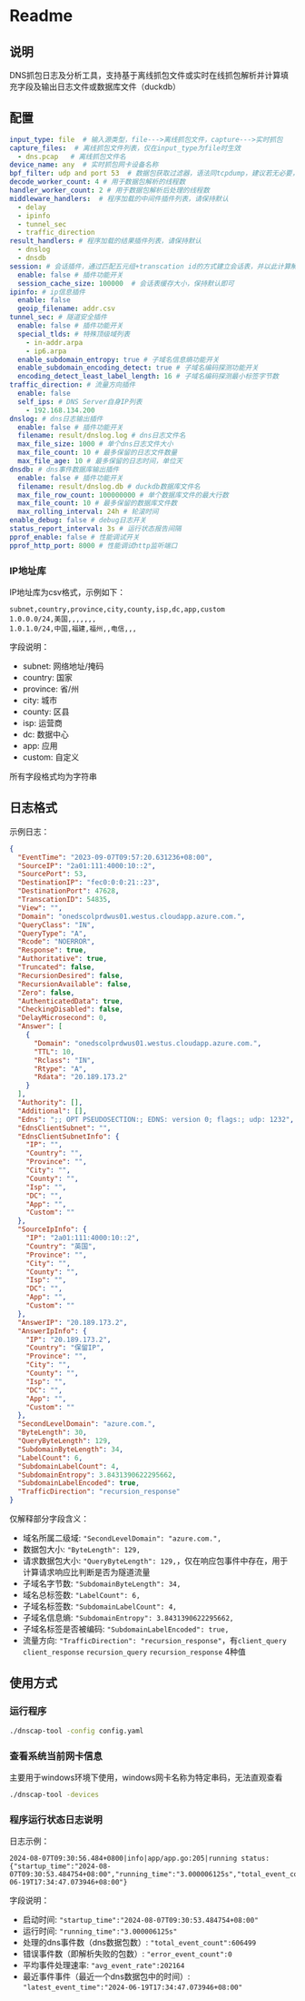 # Readme
## 说明
DNS抓包日志及分析工具，支持基于离线抓包文件或实时在线抓包解析并计算填充字段及输出日志文件或数据库文件（duckdb）
## 配置
```yaml
input_type: file  # 输入源类型，file--->离线抓包文件，capture--->实时抓包
capture_files:  # 离线抓包文件列表，仅在input_type为file时生效
  - dns.pcap   # 离线抓包文件名
device_name: any  # 实时抓包网卡设备名称
bpf_filter: udp and port 53  # 数据包获取过滤器，语法同tcpdump，建议若无必要，保持使用udp and port 53即可
decode_worker_count: 4 # 用于数据包解析的线程数
handler_worker_count: 2 # 用于数据包解析后处理的线程数
middleware_handlers:  # 程序加载的中间件插件列表，请保持默认
  - delay
  - ipinfo
  - tunnel_sec
  - traffic_direction
result_handlers: # 程序加载的结果插件列表，请保持默认
  - dnslog
  - dnsdb
session: # 会话插件，通过匹配五元组+transcation id的方式建立会话表，并以此计算解析时延及请求包大小，注意使用该插件时，程序不支持多线程并行处理，decode_worker_count和handler_worker_count会被设置为1
  enable: false # 插件功能开关
  session_cache_size: 100000  # 会话表缓存大小，保持默认即可
ipinfo: # ip信息插件
  enable: false
  geoip_filename: addr.csv
tunnel_sec: # 隧道安全插件
  enable: false # 插件功能开关
  special_tlds: # 特殊顶级域列表
    - in-addr.arpa
    - ip6.arpa
  enable_subdomain_entropy: true # 子域名信息熵功能开关
  enable_subdomain_encoding_detect: true # 子域名编码探测功能开关
  encoding_detect_least_label_length: 16 # 子域名编码探测最小标签字节数
traffic_direction: # 流量方向插件
  enable: false
  self_ips: # DNS Server自身IP列表
    - 192.168.134.200
dnslog: # dns日志输出插件
  enable: false # 插件功能开关
  filename: result/dnslog.log # dns日志文件名
  max_file_size: 1000 # 单个dns日志文件大小
  max_file_count: 10 # 最多保留的日志文件数量
  max_file_age: 10 # 最多保留的日志时间，单位天
dnsdb: # dns事件数据库输出插件
  enable: false # 插件功能开关
  filename: result/dnslog.db # duckdb数据库文件名
  max_file_row_count: 100000000 # 单个数据库文件的最大行数
  max_file_count: 10 # 最多保留的数据库文件数
  max_rolling_interval: 24h # 轮滚时间
enable_debug: false # debug日志开关
status_report_interval: 3s # 运行状态报告间隔
pprof_enable: false # 性能调试开关
pprof_http_port: 8000 # 性能调试http监听端口
```
### IP地址库
IP地址库为csv格式，示例如下：
```csv
subnet,country,province,city,county,isp,dc,app,custom
1.0.0.0/24,美国,,,,,,,
1.0.1.0/24,中国,福建,福州,,电信,,,
```
字段说明：
* subnet: 网络地址/掩码
* country: 国家
* province: 省/州
* city: 城市
* county: 区县
* isp: 运营商
* dc: 数据中心
* app: 应用
* custom: 自定义

所有字段格式均为字符串

## 日志格式
示例日志：
```json
{
  "EventTime": "2023-09-07T09:57:20.631236+08:00",
  "SourceIP": "2a01:111:4000:10::2",
  "SourcePort": 53,
  "DestinationIP": "fec0:0:0:21::23",
  "DestinationPort": 47628,
  "TranscationID": 54835,
  "View": "",
  "Domain": "onedscolprdwus01.westus.cloudapp.azure.com.",
  "QueryClass": "IN",
  "QueryType": "A",
  "Rcode": "NOERROR",
  "Response": true,
  "Authoritative": true,
  "Truncated": false,
  "RecursionDesired": false,
  "RecursionAvailable": false,
  "Zero": false,
  "AuthenticatedData": true,
  "CheckingDisabled": false,
  "DelayMicrosecond": 0,
  "Answer": [
    {
      "Domain": "onedscolprdwus01.westus.cloudapp.azure.com.",
      "TTL": 10,
      "Rclass": "IN",
      "Rtype": "A",
      "Rdata": "20.189.173.2"
    }
  ],
  "Authority": [],
  "Additional": [],
  "Edns": ";; OPT PSEUDOSECTION:; EDNS: version 0; flags:; udp: 1232",
  "EdnsClientSubnet": "",
  "EdnsClientSubnetInfo": {
    "IP": "",
    "Country": "",
    "Province": "",
    "City": "",
    "County": "",
    "Isp": "",
    "DC": "",
    "App": "",
    "Custom": ""
  },
  "SourceIpInfo": {
    "IP": "2a01:111:4000:10::2",
    "Country": "英国",
    "Province": "",
    "City": "",
    "County": "",
    "Isp": "",
    "DC": "",
    "App": "",
    "Custom": ""
  },
  "AnswerIP": "20.189.173.2",
  "AnswerIpInfo": {
    "IP": "20.189.173.2",
    "Country": "保留IP",
    "Province": "",
    "City": "",
    "County": "",
    "Isp": "",
    "DC": "",
    "App": "",
    "Custom": ""
  },
  "SecondLevelDomain": "azure.com.",
  "ByteLength": 30,
  "QueryByteLength": 129,
  "SubdomainByteLength": 34,
  "LabelCount": 6,
  "SubdomainLabelCount": 4,
  "SubdomainEntropy": 3.8431390622295662,
  "SubdomainLabelEncoded": true,
  "TrafficDirection": "recursion_response"
}
```
仅解释部分字段含义：
* 域名所属二级域: `"SecondLevelDomain": "azure.com.",`
* 数据包大小: `"ByteLength": 129,`
* 请求数据包大小: `"QueryByteLength": 129,`，仅在响应包事件中存在，用于计算请求响应比判断是否为隧道流量
* 子域名字节数: `"SubdomainByteLength": 34,`
* 域名总标签数: `"LabelCount": 6,`
* 子域名标签数: `"SubdomainLabelCount": 4,`
* 子域名信息熵: `"SubdomainEntropy": 3.8431390622295662,`
* 子域名标签是否被编码: `"SubdomainLabelEncoded": true,`
* 流量方向: `"TrafficDirection": "recursion_response"`，有`client_query` `client_response` `recursion_query` `recursion_response` 4种值

## 使用方式
### 运行程序
```bash
./dnscap-tool -config config.yaml
```

### 查看系统当前网卡信息
主要用于windows环境下使用，windows网卡名称为特定串码，无法直观查看
```bash
./dnscap-tool -devices
```

### 程序运行状态日志说明
日志示例：
```
2024-08-07T09:30:56.484+0800|info|app/app.go:205|running status: {"startup_time":"2024-08-07T09:30:53.484754+08:00","running_time":"3.000006125s","total_event_count":606499,"error_event_count":0,"avg_event_rate":202164,"latest_event_time":"2024-06-19T17:34:47.073946+08:00"}
```
字段说明：
* 启动时间: `"startup_time":"2024-08-07T09:30:53.484754+08:00"`
* 运行时间: `"running_time":"3.000006125s"`
* 处理的dns事件数（dns数据包数）: `"total_event_count":606499`
* 错误事件数（即解析失败的包数）: `"error_event_count":0`
* 平均事件处理速率: `"avg_event_rate":202164`
* 最近事件事件（最近一个dns数据包中的时间）: `"latest_event_time":"2024-06-19T17:34:47.073946+08:00"`
